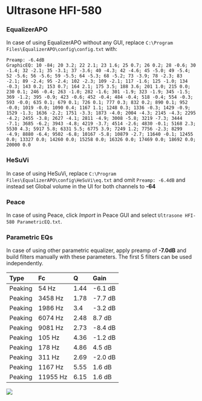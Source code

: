 # Ultrasone HFI-580

### EqualizerAPO
In case of using EqualizerAPO without any GUI, replace `C:\Program Files\EqualizerAPO\config\config.txt`
with:
```
Preamp: -6.4dB
GraphicEQ: 10 -84; 20 3.2; 22 2.1; 23 1.6; 25 0.7; 26 0.2; 28 -0.6; 30 -1.4; 32 -2.1; 35 -3.1; 37 -3.6; 40 -4.3; 42 -4.6; 45 -5.0; 49 -5.4; 52 -5.6; 56 -5.6; 59 -5.5; 64 -5.3; 68 -5.2; 73 -3.9; 78 -2.3; 83 -2.1; 89 -2.4; 95 -2.4; 102 -2.3; 109 -2.1; 117 -1.6; 125 -1.0; 134 -0.3; 143 0.2; 153 0.7; 164 2.1; 175 3.5; 188 3.6; 201 1.0; 215 0.0; 230 0.1; 246 -0.4; 263 -1.0; 282 -1.6; 301 -1.9; 323 -1.9; 345 -1.5; 369 -1.2; 395 -0.9; 423 -0.6; 452 -0.4; 484 -0.4; 518 -0.4; 554 -0.3; 593 -0.0; 635 0.1; 679 0.1; 726 0.1; 777 0.3; 832 0.2; 890 0.1; 952 -0.0; 1019 -0.0; 1090 0.4; 1167 1.1; 1248 0.3; 1336 -0.3; 1429 -0.9; 1529 -1.3; 1636 -2.2; 1751 -3.3; 1873 -4.0; 2004 -4.3; 2145 -4.3; 2295 -4.2; 2455 -3.8; 2627 -4.1; 2811 -4.9; 3008 -5.8; 3219 -7.3; 3444 -7.1; 3685 -6.2; 3943 -4.8; 4219 -3.7; 4514 -2.6; 4830 -0.1; 5168 2.3; 5530 4.3; 5917 5.8; 6331 5.5; 6775 3.9; 7249 1.2; 7756 -2.3; 8299 -4.9; 8880 -6.4; 9502 -6.8; 10167 -5.8; 10879 -2.7; 11640 -0.1; 12455 0.0; 13327 0.0; 14260 0.0; 15258 0.0; 16326 0.0; 17469 0.0; 18692 0.0; 20000 0.0
```

### HeSuVi
In case of using HeSuVi, replace `C:\Program Files\EqualizerAPO\config\HeSuVi\eq.txt` and omit `Preamp:
-6.4dB` and instead set Global volume in the UI for both channels to **-64**

### Peace
In case of using Peace, click *Import* in Peace GUI and select `Ultrasone HFI-580 ParametricEQ.txt`.

### Parametric EQs
In case of using other parametric equalizer, apply preamp of **-7.0dB** and build filters manually with
these parameters. The first 5 filters can be used independently.

| Type    | Fc       |    Q | Gain    |
|:--------|:---------|:-----|:--------|
| Peaking | 54 Hz    | 1.44 | -6.1 dB |
| Peaking | 3458 Hz  | 1.78 | -7.7 dB |
| Peaking | 1986 Hz  | 3.4  | -3.2 dB |
| Peaking | 6074 Hz  | 2.48 | 8.7 dB  |
| Peaking | 9081 Hz  | 2.73 | -8.4 dB |
| Peaking | 105 Hz   | 4.36 | -1.2 dB |
| Peaking | 178 Hz   | 4.86 | 4.5 dB  |
| Peaking | 311 Hz   | 2.69 | -2.0 dB |
| Peaking | 1167 Hz  | 5.55 | 1.6 dB  |
| Peaking | 11955 Hz | 6.15 | 1.6 dB  |

![](https://raw.githubusercontent.com/jaakkopasanen/AutoEq/master/results/headphonecom/sbaf-serious/Ultrasone%20HFI-580/Ultrasone%20HFI-580.png)